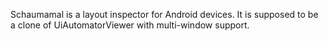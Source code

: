 Schaumamal is a layout inspector for Android devices. It is supposed to be a clone of UiAutomatorViewer with multi-window support.
